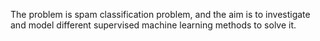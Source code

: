 The problem is spam classification problem, and the aim is to investigate and model different supervised machine learning methods to solve it.
